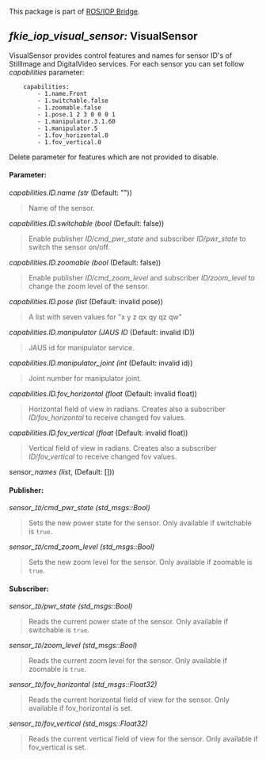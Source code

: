 This package is part of [ROS/IOP Bridge](https://github.com/fkie/iop_core/blob/master/README.md).


## _fkie_iop_visual_sensor:_ VisualSensor

VisualSensor provides control features and names for sensor ID's of StillImage and DigitalVideo services. For each sensor you can set follow _capabilities_ parameter:

```
    capabilities:
        - 1.name.Front
        - 1.switchable.false
        - 1.zoomable.false
        - 1.pose.1 2 3 0 0 0 1
        - 1.manipulator.3.1.60
        - 1.manipulator.5
        - 1.fov_horizontal.0
        - 1.fov_vertical.0

```
Delete parameter for features which are not provided to disable.


#### Parameter:

_capabilities.ID.name (str_ (Default: ""))

> Name of the sensor.

_capabilities.ID.switchable (bool_ (Default: false))

> Enable publisher _ID/cmd_pwr_state_ and subscriber _ID/pwr_state_ to switch the sensor on/off.

_capabilities.ID.zoomable (bool_ (Default: false))

> Enable publisher _ID/cmd_zoom_level_ and subscriber _ID/zoom_level_ to change the zoom level of the sensor.

_capabilities.ID.pose (list_ (Default: invalid pose))

> A list with seven values for "x y z qx qy qz qw"

_capabilities.ID.manipulator (JAUS ID_ (Default: invalid ID))

> JAUS id for manipulator service.

_capabilities.ID.manipulator_joint (int_ (Default: invalid id))

> Joint number for manipulator joint.

_capabilities.ID.fov_horizontal (float_ (Default: invalid float))

> Horizontal field of view in radians. Creates also a subscriber _ID/fov_horizontal_ to receive changed fov values.

_capabilities.ID.fov_vertical (float_ (Default: invalid float))

> Vertical field of view in radians. Creates also a subscriber _ID/fov_vertical_ to receive changed fov values.

_sensor_names (list_, (Default: []))

#### Publisher:

_sensor\_`ID`/cmd_pwr_state (std_msgs::Bool)_

> Sets the new power state for the sensor. Only available if switchable is `true`.

_sensor\_`ID`/cmd_zoom_level (std_msgs::Bool)_

> Sets the new zoom level for the sensor. Only available if zoomable is `true`.


#### Subscriber:

_sensor\_`ID`/pwr_state (std_msgs::Bool)_

> Reads the current power state of the sensor. Only available if switchable is `true`.

_sensor\_`ID`/zoom_level (std_msgs::Bool)_

> Reads the current zoom level for the sensor. Only available if zoomable is `true`.

_sensor\_`ID`/fov_horizontal (std_msgs::Float32)_

> Reads the current horizontal field of view for the sensor. Only available if fov_horizontal is set.

_sensor\_`ID`/fov_vertical (std_msgs::Float32)_

> Reads the current vertical field of view for the sensor. Only available if fov_vertical is set.

